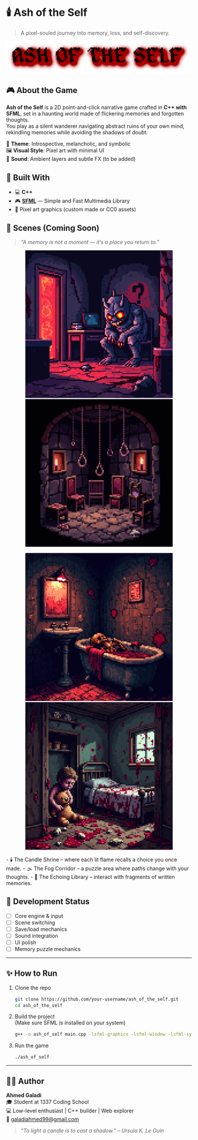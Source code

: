 # 🕯️ Ash of the Self

> A pixel-souled journey into memory, loss, and self-discovery.

![Ash of the Self Banner](./assets/ash_banner.png)

## 🎮 About the Game

**Ash of the Self** is a 2D point-and-click narrative game crafted in **C++ with SFML**, set in a haunting world made of flickering memories and forgotten thoughts.  
You play as a silent wanderer navigating abstract ruins of your own mind, rekindling memories while avoiding the shadows of doubt.

🧠 **Theme**: Introspective, melancholic, and symbolic  
🖼️ **Visual Style**: Pixel art with minimal UI  
🎵 **Sound**: Ambient layers and subtle FX (to be added)

## 🔧 Built With

- 💻 **C++**
- 🎮 **[SFML](https://www.sfml-dev.org/)** — Simple and Fast Multimedia Library
- 🎨 Pixel art graphics (custom made or CC0 assets)

## 📸 Scenes (Coming Soon)

> _“A memory is not a moment — it’s a place you return to.”_

<p align="center">
  <img src="assets/game_intro.png" alt="Intro Scene" width="400"/>
  <img src="assets/room.png" alt="Shrine Puzzle" width="400"/>
</p>

<p align="center">
  <img src="assets/bathroom.png" alt="Memory Room" width="400"/>
  <img src="assets/creepy.png" alt="Ending" width="400"/>
</p>
- 🕯️ The Candle Shrine – where each lit flame recalls a choice you once made.  
- 🌫️ The Fog Corridor – a puzzle area where paths change with your thoughts.  
- 📜 The Echoing Library – interact with fragments of written memories.  

## 🚧 Development Status

- [ ] Core engine & input
- [ ] Scene switching
- [ ] Save/load mechanics
- [ ] Sound integration
- [ ] UI polish
- [ ] Memory puzzle mechanics

---

## ✨ How to Run

1. Clone the repo  
   ```bash
   git clone https://github.com/your-username/ash_of_the_self.git
   cd ash_of_the_self
   ```

2. Build the project  
   (Make sure SFML is installed on your system)  
   ```bash
   g++ -o ash_of_self main.cpp -lsfml-graphics -lsfml-window -lsfml-system
   ```

3. Run the game  
   ```bash
   ./ash_of_self
   ```

---

## 🙋‍♂️ Author

**Ahmed Galadi**  
🎓 Student at 1337 Coding School  
💻 Low-level enthusiast | C++ builder | Web explorer  
📧 [galadiahmed99@gmail.com](mailto:galadiahmed99@gmail.com)

> _“To light a candle is to cast a shadow.” – Ursula K. Le Guin_
